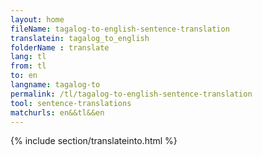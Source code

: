 ```yaml
---
layout: home
fileName: tagalog-to-english-sentence-translation
translatein: tagalog_to_english
folderName : translate
lang: tl
from: tl
to: en
langname: tagalog-to
permalink: /tl/tagalog-to-english-sentence-translation
tool: sentence-translations
matchurls: en&&tl&&en
---
```

{% include section/translateinto.html %}
